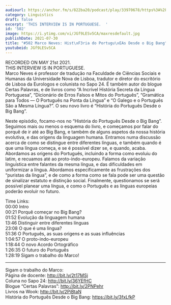 ```yaml
---
audiourl: https://anchor.fm/s/822ba20/podcast/play/33970678/https%3A%2F%2Fd3ctxlq1ktw2nl.cloudfront.net%2Fstaging%2F2021-4-21%2F6eb2b868-b957-b8fe-6d11-8e9cacbe2537.m4a
category: Linguistics
draft: false
excerpt: 'THIS INTERVIEW IS IN PORTUGUESE.  '
id: '502'
image: https://i.ytimg.com/vi/JGf9LESv5CA/maxresdefault.jpg
publishDate: 2021-07-30
title: "#502 Marco Neves: Hist\xF3ria do Portugu\xEAs Desde o Big Bang"
youtubeid: JGf9LESv5CA
---
```

<div class="timelinks">

RECORDED ON MAY 21st 2021.  
THIS INTERVIEW IS IN PORTUGUESE.  
Marco Neves é professor de tradução na Faculdade de Ciências Sociais e Humanas da Universidade Nova de Lisboa, tradutor e diretor do escritório de Lisboa da Eurologos e colunista no Sapo 24. É também autor do blogue Certas Palavras, e de livros como “A Incrível História Secreta da Língua Portuguesa”, “Dicionário de Erros Falsos e Mitos do Português”, “Gramática para Todos — O Português na Ponta da Língua” e “O Galego e o Português São a Mesma Língua?”. O seu novo livro é “História do Português Desde o Big Bang”.

Neste episódio, focamo-nos no “História do Português Desde o Big Bang”. Seguimos mais ou menos o esquema do livro, e começamos por falar do porquê de ir até ao Big Bang, e também de alguns aspetos da nossa história evolutiva, e das origens da linguagem humana. Entramos numa discussão acerca de como se distingue entre diferentes línguas, e também quando é que uma língua começa, e se é possível dizer se, e quando, acaba. Abordamos as origens do Português, incluindo a forma como evoluiu do latim, e recuamos até ao proto-indo-europeu. Falamos da variação linguística entre falantes da mesma língua, e das dificuldades em uniformizar a língua. Abordamos especificamente as frustrações dos “puristas da língua”, e de como a forma como se fala pode ser uma questão de sinalizar estatuto e distinção social. Finalmente, questionamos se será possível planear uma língua, e como o Português e as línguas europeias poderão evoluir no futuro.

Time Links:  
<time>00:00</time> Intro  
<time>00:21</time> Porquê começar no Big Bang?  
<time>01:52</time> Evolução da linguagem humana  
<time>13:46</time> Distinguir entre diferentes línguas  
<time>23:08</time> O que é uma língua?  
<time>51:36</time> O Português, as suas origens e as suas influências  
<time>1:04:57</time> O proto-indo-europeu  
<time>1:18:44</time> O novo Acordo Ortográfico  
<time>1:26:35</time> O futuro do Português  
<time>1:28:19</time> Sigam o trabalho do Marco!

---

Sigam o trabalho do Marco:  
Página de docente: http://bit.ly/2t17MSj  
Coluna no Sapo 24: http://bit.ly/36YEfHC  
Blogue “Certas Palavras”: http://bit.ly/2PNPehr  
Livros na Wook: http://bit.ly/2PiBtaN  
História do Português Desde o Big Bang: https://bit.ly/3fxLfkP
</div>

